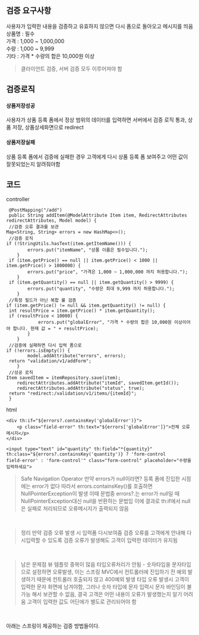 ## 검증 요구사항
사용자가 입력한 내용을 검증하고 유효하지 않으면 다시 폼으로 돌아오고 메시지를 띄움<br>
상품명 : 필수<br>
가격 : 1,000 ~ 1,000,000<br>
수량 : 1,000 ~ 9,999<br>
기타 : 가격 * 수량의 합은 10,000원 이상<br>
> 클라이언트 검증, 서버 검증 모두 이루어져야 함<br>

##  검증로직
#### 상품저장성공
사용자가 상품 등록 폼에서 정상 범위의 데이터를 입력하면 서버에서 검증 로직 통과, 상품 저장, 상품상세화면으로 redirect<br>

#### 상품저장실패
상품 등록 폼에서 검증에 실패한 경우 고객에게 다시 상품 등록 폼 보여주고 어떤 값이 잘못되었는지 알려줘야함<br>

## 코드
controller
```
 @PostMapping("/add")
 public String addItem(@ModelAttribute Item item, RedirectAttributes 
redirectAttributes, Model model) {
 //검증 오류 결과를 보관
Map<String, String> errors = new HashMap<>();
 //검증 로직
if (!StringUtils.hasText(item.getItemName())) {
        errors.put("itemName", "상품 이름은 필수입니다.");
    }
 if (item.getPrice() == null || item.getPrice() < 1000 || item.getPrice() > 1000000) {
        errors.put("price", "가격은 1,000 ~ 1,000,000 까지 허용합니다.");
    }
 if (item.getQuantity() == null || item.getQuantity() > 9999) {
        errors.put("quantity", "수량은 최대 9,999 까지 허용합니다.");
    }
 //특정 필드가 아닌 복합 룰 검증
if (item.getPrice() != null && item.getQuantity() != null) {
 int resultPrice = item.getPrice() * item.getQuantity();
 if (resultPrice < 10000) {
            errors.put("globalError", "가격 * 수량의 합은 10,000원 이상이어야 합니다. 현재 값 = " + resultPrice);
        }
    }
 //검증에 실패하면 다시 입력 폼으로
if (!errors.isEmpty()) {
        model.addAttribute("errors", errors);
 return "validation/v1/addForm";
    }
 //성공 로직
Item savedItem = itemRepository.save(item);
    redirectAttributes.addAttribute("itemId", savedItem.getId());
    redirectAttributes.addAttribute("status", true);
 return "redirect:/validation/v1/items/{itemId}";
 }
```
html
```
<div th:if="${errors?.containsKey('globalError')}">
    <p class="field-error" th:text="${errors['globalError']}">전체 오류 메시지</p>
</div>

<input type="text" id="quantity" th:field="*{quantity}" th:class="${errors?.containsKey('quantity')} ? 'form-control 
field-error' : 'form-control'" class="form-control" placeholder="수량을 입력하세요">
```

> Safe Navigation Operator
> 만약 errors가 null이라면?
> 등록 폼에 진입한 시점에는 error가 없다 따라서 errors.containsKey()를 호출하면 NullPointerException이 발생
> 이때 문법중 errors?.는 error가  null일 때 NullPointerException대신 null을 반환하는 문법임
> 이에 결과로 th:if에서 null은 실패로 처리되므로 오류메시지가 출력되지 않음

<br>

> 정리
> 만약 검증 오류 발생 시 입력폼 다시보여줌
> 검증 오류를 고객에게 안내해 다시입력할 수 있도록
> 검증 오류가 발생해도 고객이 입력한 데이터가 유지됨

<br>

> 남은 문제점
> 뷰 템플릿 중복이 많음
> 타입오류처리가 안됨 - 숫자타입을 문자타입으로 설정하면 오류발생,
> 이는 스프링 MVC에서 컨트롤러에 진입하기 전 예외 발생하기 때문에 컨트롤러 호출되지 않고 400예외 발생
> 타입 오류 발생시 고객이 입력한 문자 화면에 남겨야함, 그러나 숫자 타입에 문자 입력시 문자 바인딩이 불가능 해서 보관할 수 없음,
> 결국 고객은 어떤 내용이 오류가 발생했는지 알기 어려움
> 고객이 입력한 값도 어딘에가 별도로 관리되어야 함

<br>

아래는 스프링이 제공하는 검증 방법들이다.
